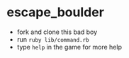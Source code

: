 escape_boulder
==============
- fork and clone this bad boy
- run `ruby lib/command.rb`
- type `help` in the game for more help
